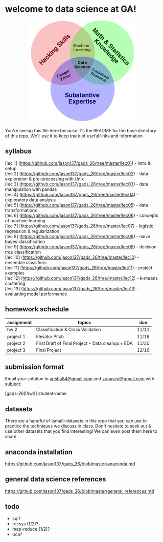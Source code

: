 # welcome to data science at GA!

<p align="center">
<a href="http://drewconway.com/zia/2013/3/26/the-data-science-venn-diagram">
<img src="images/drew.png">
</a>

You're seeing this file here because it's the README for the base directory of this
[repo](http://readwrite.com/2013/09/30/understanding-github-a-journey-for-beginners-part-1).
We'll use it to keep track of useful links and information.

## syllabus  
[lec 1]
(https://github.com/jason137/gads_26/tree/master/lec01) - intro & setup  
[lec 2]
(https://github.com/jason137/gads_26/tree/master/lec02) - data exploration & pre-processing with Unix  
[lec 3]
(https://github.com/jason137/gads_26/tree/master/lec03) - data manipulation with pandas  
[lec 4]
(https://github.com/jason137/gads_26/tree/master/lec04) - exploratory data analysis  
[lec 5]
(https://github.com/jason137/gads_26/tree/master/lec05) - data transformations  
[lec 6]
(https://github.com/jason137/gads_26/tree/master/lec06) - concepts of machine learning  
[lec 7]
(https://github.com/jason137/gads_26/tree/master/lec07) - logistic regression & regularization  
[lec 8]
(https://github.com/jason137/gads_26/tree/master/lec08) - naive bayes classification  
[lec 9]
(https://github.com/jason137/gads_26/tree/master/lec09) - decision tree classification  
[lec 10]
(https://github.com/jason137/gads_26/tree/master/lec10) - ensemble classifiers  
[lec 11]
(https://github.com/jason137/gads_26/tree/master/lec11) - project examples  
[lec 12]
(https://github.com/jason137/gads_26/tree/master/lec12) - k-means clustering  
[lec 13]
(https://github.com/jason137/gads_26/tree/master/lec13) - evaluating model performance

## homework schedule 

assignment | topics | due  
--- | --- | ---  
hw 2 | Classification & Cross Validation | 11/11 
project 1 | Elevator Pitch | 11/18 
project 2 | First Draft of Final Project - Data cleanup + EDA | 11/30 
project 3 | Final Project | 12/16 

## submission format 

Email your solution to arisha84@gmail.com and zunayed@gmail.com with subject:

[gads-26][hw2] student-name


## datasets  
There are a handful of (small) datasets in this repo that you can use to
practice the techniques we discuss in class. Don't hesitate to seek out & use
other datasets that you find interesting! We can even post them here to share.

## anaconda installation  
https://github.com/jason137/gads_26/blob/master/anaconda.md

## general data science references  
https://github.com/jason137/gads_26/blob/master/general_references.md

## todo
- sql?
- recsys (1/2)?
- map-reduce (1/2)?
- pca?

